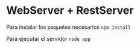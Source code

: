 # WebServer + RestServer

Para instalar los paquetes necesarios ```npm install```

Para ejecutar el servidor ```node app```